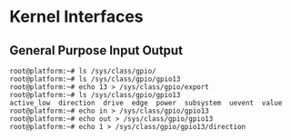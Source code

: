 Kernel Interfaces
==

## General Purpose Input Output

    root@platform:~# ls /sys/class/gpio/
    root@platform:~# ls /sys/class/gpio/gpio13
    root@platform:~# echo 13 > /sys/class/gpio/export
    root@platform:~# ls /sys/class/gpio/gpio13
    active_low  direction  drive  edge  power  subsystem  uevent  value
    root@platform:~# echo in > /sys/class/gpio/gpio13
    root@platform:~# echo out > /sys/class/gpio/gpio13
    root@platform:~# echo 1 > /sys/class/gpio/gpio13/direction